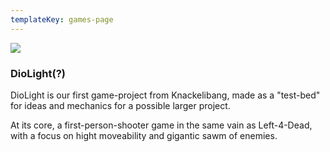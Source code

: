 ```yaml
---
templateKey: games-page
---
```

![](/img/exampleimage.jpg)

### DioLight(?)

DioLight is our first game-project from Knackelibang, made as a "test-bed" for ideas and mechanics for a possible larger project.

At its core, a first-person-shooter game in the same vain as Left-4-Dead, with a focus on hight moveability and gigantic sawm of enemies.
